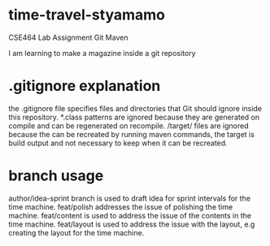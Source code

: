 # time-travel-styamamo
CSE464 Lab Assignment Git Maven

I am learning to make a magazine inside a git repository


# .gitignore explanation
the .gitignore file specifies files and directories that Git should ignore inside this repository.
*.class patterns are ignored because they are generated on compile and can be regenerated on recompile. 
/target/ files are ignored because the can be recreated by running maven commands, the target is build output and not necessary to keep when it can be recreated. 

# branch usage
author/idea-sprint branch is used to draft idea for sprint intervals for the time machine.
feat/polish addresses the issue of polishing the time machine.
feat/content is used to address the issue of the contents in the time machine. 
feat/layout is used to address the issue with the layout, e.g creating the layout for the time machine.
